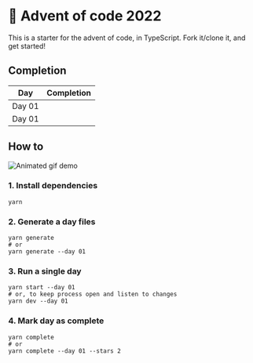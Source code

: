 # 🎄 Advent of code 2022

This is a starter for the advent of code, in TypeScript.
Fork it/clone it, and get started!

## Completion

<!-- Auto completion:START - Do not remove or modify this section -->
<table>
  <thead>
    <tr>
      <th>Day</th>
      <th>Completion</th>
    </tr>
  </thead>
  <tbody>
    <tr>
      <td>Day 01</td>
      <td>
        <a href="https://github.com/pathto/repo/tree/main/src/01">
          <img src="https://badgen.net/badge/01/%E2%98%85%E2%98%86/green" alt="" />
        </a>
      </td>
    </tr>
    <tr>
      <td>Day 01</td>
      <td>
        <a href="https://github.com/pathto/repo/tree/main/src/01">
          <img src="https://badgen.net/badge/01/%E2%98%85%E2%98%85/green" alt="" />
        </a>
      </td>
    </tr>
  </tbody>
</table>
<!-- Auto completion:END -->

## How to

![Animated gif demo](demo.gif)

### 1. Install dependencies

```shell
yarn
```

### 2. Generate a day files

```shell
yarn generate
# or
yarn generate --day 01
```

### 3. Run a single day

```shell
yarn start --day 01
# or, to keep process open and listen to changes
yarn dev --day 01
```

### 4. Mark day as complete

```shell
yarn complete
# or
yarn complete --day 01 --stars 2
```
